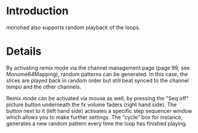 # Introduction #

monohad also supports random playback of the loops.

# Details #

By activating remix mode via the channel management page (page 99, see Monome64Mapping), random patterns can be generated. In this case, the slices are played back in random order but still beat synced to the channel tempo and the other channels.

Remix mode can be activated via mouse as well, by pressing the "Seq off" picture button underneath the fx volume faders (right hand side). The button next to it (left hand side) activates a specific step sequencer window which allows you to make further settings. The "cycle" box for instance, generates a new random pattern every time the loop has finished playing.